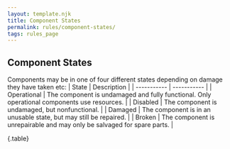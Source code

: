 ```yaml
---
layout: template.njk
title: Component States
permalink: rules/component-states/
tags: rules_page
---
```

## Component States
Components may be in one of four different states depending on damage they have taken etc:
| State       | Description |
| ----------- | ----------- |
| Operational | The component is undamaged and fully functional. Only operational components use resources. |
| Disabled    | The component is undamaged, but nonfunctional. |
| Damaged     | The component is in an unusable state, but may still be repaired. |
| Broken      | The component is unrepairable and may only be salvaged for spare parts. |

{.table}